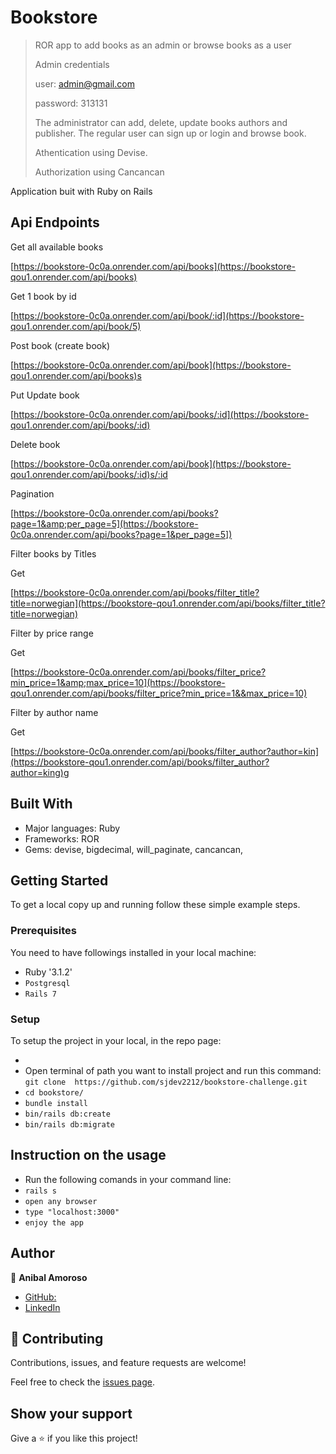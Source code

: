 # Bookstore

> ROR app to add books as an admin or browse books as a user
>
> Admin credentials
>
> user:  admin@gmail.com
>
> password: 313131
>
> The administrator can add, delete, update books authors and publisher.  The regular user can sign up or login and browse book.
>
> Athentication using Devise.
>
> Authorization using Cancancan

 Application buit with Ruby on Rails


## Api Endpoints

Get all available books

[https://bookstore-0c0a.onrender.com/api/books](https://bookstore-qou1.onrender.com/api/books)

Get 1 book by id

[https://bookstore-0c0a.onrender.com/api/book/:id](https://bookstore-qou1.onrender.com/api/book/5)

Post  book (create book)

[https://bookstore-0c0a.onrender.com/api/book](https://bookstore-qou1.onrender.com/api/books)s

 Put  Update book

[https://bookstore-0c0a.onrender.com/api/books/:id](https://bookstore-qou1.onrender.com/api/books/:id)

Delete book

[https://bookstore-0c0a.onrender.com/api/book](https://bookstore-qou1.onrender.com/api/books/:id)s/:id

Pagination

[https://bookstore-0c0a.onrender.com/api/books?page=1&amp;per_page=5](https://bookstore-0c0a.onrender.com/api/books?page=1&per_page=5])

Filter books by Titles

Get

[https://bookstore-0c0a.onrender.com/api/books/filter_title?title=norwegian](https://bookstore-qou1.onrender.com/api/books/filter_title?title=norwegian)

Filter by price range

Get

[https://bookstore-0c0a.onrender.com/api/books/filter_price?min_price=1&amp;max_price=10](https://bookstore-qou1.onrender.com/api/books/filter_price?min_price=1&&max_price=10)

Filter by author name

Get

[https://bookstore-0c0a.onrender.com/api/books/filter_author?author=kin](https://bookstore-qou1.onrender.com/api/books/filter_author?author=king)g

## Built With

- Major languages: Ruby
- Frameworks: ROR
- Gems: devise, bigdecimal, will_paginate, cancancan,

## Getting Started

To get a local copy up and running follow these simple example steps.

### Prerequisites

You need to have followings installed in your local machine:

- Ruby '3.1.2'
- `Postgresql`
- `Rails 7`

### Setup

To setup the project in your local, in the repo page:

- 
- Open terminal of path you want to install project and run this command:
  `git clone  https://github.com/sjdev2212/bookstore-challenge.git`
- `cd bookstore/`
- `bundle install`
- `bin/rails db:create`
- `bin/rails db:migrate`

## Instruction on the usage

- Run the following comands in your command line:
- `rails s`
- `open any browser`
- `type "localhost:3000"`
- `enjoy the app`

## Author

👤 **Anibal Amoroso**

- [GitHub:](https://github.com/sjdev2212)
- [LinkedIn](https://linkedin.com/in/anibalamoroso/)

## 🤝 Contributing

Contributions, issues, and feature requests are welcome!

Feel free to check the [issues page](https://github.com/sjdev2212/bookstore-challenge/issues).

## Show your support

Give a ⭐️ if you like this project!
